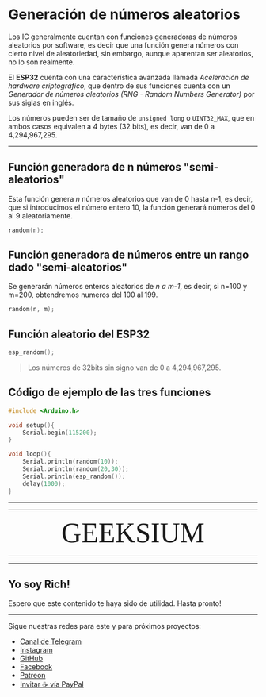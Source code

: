 # Generación de números aleatorios

Los IC generalmente cuentan con funciones generadoras de números aleatorios por software, es decir que una función genera números con cierto nivel de aleatoriedad, sin embargo, aunque aparentan ser aleatorios, no lo son realmente.

El **ESP32** cuenta con una característica avanzada llamada _Aceleración de hardware criptográfico_, que dentro de sus funciones cuenta con un _Generador de números aleatorios (RNG - Random Numbers Generator)_ por sus siglas en inglés.

Los números pueden ser de tamaño de `unsigned long` o `UINT32_MAX`, que en ambos casos equivalen a 4 bytes (32 bits), es decir, van de 0 a 4,294,967,295.

---

## Función generadora de n números "semi-aleatorios"

Esta función genera _n_ números aleatorios que van de 0 hasta n-1, es decir, que si introducimos el número entero 10, la función generará números del 0 al 9 aleatoriamente.

``` cpp
random(n);
```

## Función generadora de números entre un rango dado "semi-aleatorios"

Se generarán números enteros aleatorios de _n a m-1_, es decir, si n=100 y m=200, obtendremos numeros del 100 al 199.

``` cpp
random(n, m);
```

## Función aleatorio del ESP32

``` cpp
esp_random();
```

> Los números de 32bits sin signo van de 0 a 4,294,967,295.

## Código de ejemplo de las tres funciones

``` cpp
#include <Arduino.h>

void setup(){
    Serial.begin(115200);
}

void loop(){
    Serial.println(random(10));
    Serial.println(random(20,30));
    Serial.println(esp_random());
    delay(1000);
}
```

---

---

<div align="center"> <span style="font-family:'bebas neue extrabold'; font-size:4em;">GEEKSIUM</span> </div>

---

---

## Yo soy Rich!

Espero que este contenido te haya sido de utilidad.
Hasta pronto!

---

Sigue nuestras redes para este y para próximos proyectos:

- [Canal de Telegram](https://t.me/geeksium)
- [Instagram](https://instagram.com/geeksium)
- [GitHub](https://github.com/geeksium)
- [Facebook](https://facebook.com/geeksium)
- [Patreon](https://patreon.com/geeksium)
- [Invitar ☕ vía PayPal](https://paypal.me/richglz?country.x=MX&locale.x=es_XC)